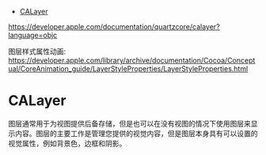 <!-- TOC -->

- [CALayer](#calayer)

<!-- /TOC -->


https://developer.apple.com/documentation/quartzcore/calayer?language=objc

图层样式属性动画: https://developer.apple.com/library/archive/documentation/Cocoa/Conceptual/CoreAnimation_guide/LayerStyleProperties/LayerStyleProperties.html


# CALayer

图层通常用于为视图提供后备存储，但是也可以在没有视图的情况下使用图层来显示内容。图层的主要工作是管理您提供的视觉内容，但是图层本身具有可以设置的视觉属性，例如背景色，边框和阴影。
